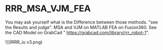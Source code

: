 # RRR_MSA_VJM_FEA
You may ask yourself what is the Difference between those methods. "see the Results and judge".
MSA and VJM on MATLAB 
FEA on Fusion360.
See the CAD Model on GrabCad " https://grabcad.com/library/rrr_robot-1".



![](RRR_iu v3.png)
